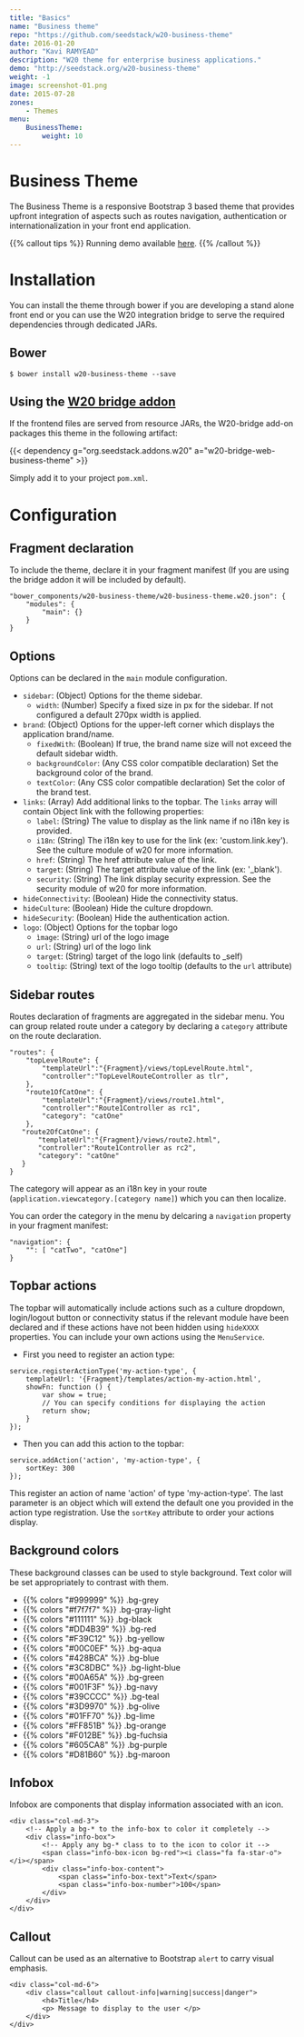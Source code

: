 ```yaml
---
title: "Basics"
name: "Business theme"
repo: "https://github.com/seedstack/w20-business-theme"
date: 2016-01-20
author: "Kavi RAMYEAD"
description: "W20 theme for enterprise business applications."
demo: "http://seedstack.org/w20-business-theme"
weight: -1
image: screenshot-01.png
date: 2015-07-28
zones:
    - Themes
menu:
    BusinessTheme:
        weight: 10
---
```


# Business Theme

The Business Theme is a responsive Bootstrap 3 based theme that provides upfront integration of aspects such as
routes navigation, authentication or internationalization in your front end application.

{{% callout tips %}}
Running demo available [here](http://seedstack.org/w20-business-theme).
{{% /callout %}}

# Installation

You can install the theme through bower if you are developing a stand alone front end or you can use the W20 integration bridge to serve
the required dependencies through dedicated JARs.

## Bower

```
$ bower install w20-business-theme --save
```

## Using the [W20 bridge addon](http://seedstack.org/addons/w20-bridge/)

If the frontend files are served from resource JARs, the W20-bridge add-on packages this theme in the following artifact:

{{< dependency g="org.seedstack.addons.w20" a="w20-bridge-web-business-theme" >}}

Simply add it to your project `pom.xml`.

# Configuration

## Fragment declaration

To include the theme, declare it in your fragment manifest (If you are using the bridge addon it will be included by default).

```
"bower_components/w20-business-theme/w20-business-theme.w20.json": {
    "modules": {
        "main": {}
    }
}
```

## Options

Options can be declared in the `main` module configuration.

* `sidebar`: (Object) Options for the theme sidebar.
    * `width`: (Number) Specify a fixed size in px for the sidebar. If not configured a default 270px width is applied.
* `brand`: (Object) Options for the upper-left corner which displays the application brand/name.
    * `fixedWith`: (Boolean) If true, the brand name size will not exceed the default sidebar width.
    * `backgroundColor`: (Any CSS color compatible declaration) Set the background color of the brand.
    * `textColor`: (Any CSS color compatible declaration) Set the color of the brand test.
* `links`: (Array) Add additional links to the topbar. The `links` array will contain Object link with the following properties:
    * `label`: (String) The value to display as the link name if no i18n key is provided.
    * `i18n`: (String) The i18n key to use for the link (ex: 'custom.link.key'). See the culture module of w20 for more information.
    * `href`: (String) The href attribute value of the link.
    * `target`: (String) The target attribute value of the link (ex: '_blank').
    * `security`: (String) The link display security expression. See the security module of w20 for more information.
* `hideConnectivity`: (Boolean) Hide the connectivity status.
* `hideCulture`: (Boolean) Hide the culture dropdown.
* `hideSecurity`: (Boolean) Hide the authentication action.
* `logo`: (Object) Options for the topbar logo
    * `ìmage`: (String) url of the logo image
    * `url`: (String) url of the logo link
    * `target`: (String) target of the logo link (defaults to _self)
    * `tooltip`: (String) text of the logo tooltip (defaults to the `url` attribute)
    
## Sidebar routes

Routes declaration of fragments are aggregated in the sidebar menu. You can group related route under a category by declaring
a `category` attribute on the route declaration.

```
"routes": {
    "topLevelRoute": {
        "templateUrl":"{Fragment}/views/topLevelRoute.html",
        "controller":"TopLevelRouteController as tlr",
    },
    "route1OfCatOne": {
        "templateUrl":"{Fragment}/views/route1.html",
        "controller":"Route1Controller as rc1",
        "category": "catOne"
    },
   "route2OfCatOne": {
       "templateUrl":"{Fragment}/views/route2.html",
       "controller":"Route1Controller as rc2",
       "category": "catOne"
   }
}
```

The category will appear as an i18n key in your route (`application.viewcategory.[category name]`) which you can
then localize.

You can order the category in the menu by delcaring a `navigation` property in your fragment manifest:

```
"navigation": {
    "": [ "catTwo", "catOne"]
}
```

## Topbar actions

The topbar will automatically include actions such as a culture dropdown, login/logout button or connectivity status if 
the relevant module have been declared and if these actions have not been hidden using `hideXXXX` properties.
You can include your own actions using the `MenuService`.

* First you need to register an action type:

```
service.registerActionType('my-action-type', {
    templateUrl: '{Fragment}/templates/action-my-action.html',
    showFn: function () {
        var show = true;
        // You can specify conditions for displaying the action
        return show;
    }
});
```

* Then you can add this action to the topbar:

```
service.addAction('action', 'my-action-type', {
    sortKey: 300
});
```
This register an action of name 'action' of type 'my-action-type'. The last parameter is an
object which will extend the default one you provided in the action type registration. Use
the `sortKey` attribute to order your actions display.

## Background colors

These background classes can be used to style background. Text color will be set appropriately to
contrast with them.

*  {{% colors "#999999" %}} .bg-grey
*  {{% colors "#f7f7f7" %}} .bg-gray-light
*  {{% colors "#111111" %}} .bg-black
*  {{% colors "#DD4B39" %}} .bg-red
*  {{% colors "#F39C12" %}} .bg-yellow
*  {{% colors "#00C0EF" %}} .bg-aqua
*  {{% colors "#428BCA" %}} .bg-blue
*  {{% colors "#3C8DBC" %}} .bg-light-blue
*  {{% colors "#00A65A" %}} .bg-green
*  {{% colors "#001F3F" %}} .bg-navy
*  {{% colors "#39CCCC" %}} .bg-teal
*  {{% colors "#3D9970" %}} .bg-olive
*  {{% colors "#01FF70" %}} .bg-lime
*  {{% colors "#FF851B" %}} .bg-orange
*  {{% colors "#F012BE" %}} .bg-fuchsia
*  {{% colors "#605CA8" %}} .bg-purple
*  {{% colors "#D81B60" %}} .bg-maroon

## Infobox

Infobox are components that display information associated with an icon.

```
<div class="col-md-3">
    <!-- Apply a bg-* to the info-box to color it completely -->
    <div class="info-box">
        <!-- Apply any bg-* class to to the icon to color it -->
        <span class="info-box-icon bg-red"><i class="fa fa-star-o"></i></span>
        <div class="info-box-content">
            <span class="info-box-text">Text</span>
            <span class="info-box-number">100</span>
        </div>
    </div>
</div>
```

## Callout

Callout can be used as an alternative to Bootstrap `alert` to carry visual emphasis.

```
<div class="col-md-6">
    <div class="callout callout-info|warning|success|danger">
        <h4>Title</h4>
        <p> Message to display to the user </p>
    </div>
</div>
```


